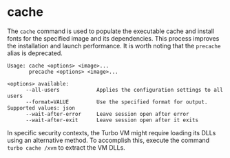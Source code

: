 # cache

The `cache` command is used to populate the executable cache and install fonts for the specified image and its dependencies. This process improves the installation and launch performance. It is worth noting that the `precache` alias is deprecated.

```
Usage: cache <options> <image>...
       precache <options> <image>...

<options> available:
      --all-users            Applies the configuration settings to all users
      --format=VALUE         Use the specified format for output. Supported values: json
      --wait-after-error     Leave session open after error
      --wait-after-exit      Leave session open after it exits
```

In specific security contexts, the Turbo VM might require loading its DLLs using an alternative method. To accomplish this, execute the command `turbo cache /xvm` to extract the VM DLLs.